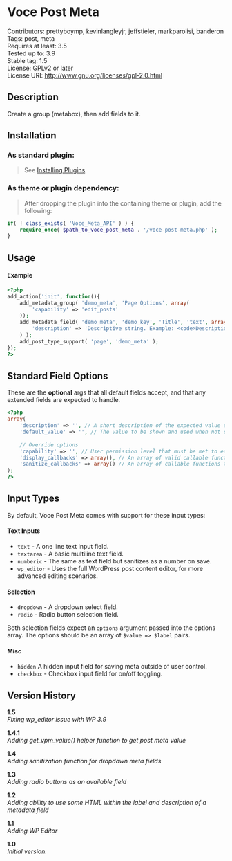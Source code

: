 Voce Post Meta
===================
Contributors: prettyboymp, kevinlangleyjr, jeffstieler, markparolisi, banderon  
Tags: post, meta  
Requires at least: 3.5  
Tested up to: 3.9  
Stable tag: 1.5  
License: GPLv2 or later  
License URI: http://www.gnu.org/licenses/gpl-2.0.html

## Description
Create a group (metabox), then add fields to it.

## Installation

### As standard plugin:
> See [Installing Plugins](http://codex.wordpress.org/Managing_Plugins#Installing_Plugins).

### As theme or plugin dependency:
> After dropping the plugin into the containing theme or plugin, add the following:
```php
if( ! class_exists( 'Voce_Meta_API' ) ) {
	require_once( $path_to_voce_post_meta . '/voce-post-meta.php' );
}
```

## Usage

#### Example

```php
<?php
add_action('init', function(){
	add_metadata_group( 'demo_meta', 'Page Options', array(
		'capability' => 'edit_posts'
	));
	add_metadata_field( 'demo_meta', 'demo_key', 'Title', 'text', array(
		'description' => 'Descriptive string. Example: <code>Description</code>'
	) );
	add_post_type_support( 'page', 'demo_meta' );
});
?>
```

## Standard Field Options
These are the **optional** args that all default fields accept, and that any extended fields are expected to handle.  

```php
<?php
array(
	'description' => '', // A short description of the expected value displayed with the field.
	'default_value' => '', // The value to be shown and used when not set.
	
	// Override options
	'capability' => '', // User permission level that must be met to edit the field. Defaults to edit_posts
	'display_callbacks' => array(), // An array of valid callable functions to render the field display.
	'sanitize_callbacks' => array() // An array of callable functions to sanitize the field value on save.
);
?>
```

## Input Types

By default, Voce Post Meta comes with support for these input types:

#### Text Inputs
* `text` - A one line text input field.
* `textarea` - A basic multiline text field.  
* `numberic` - The same as text field but sanitizes as a number on save.  
* `wp_editor` - Uses the full WordPress post content editor, for more advanced editing scenarios.  

#### Selection
* `dropdown` - A dropdown select field.  
* `radio` - Radio button selection field.  

Both selection fields expect an `options` argument passed into the options array. The options should be an array of `$value => $label` pairs.

#### Misc
* `hidden` A hidden input field for saving meta outside of user control. 
* `checkbox` - Checkbox input field for on/off toggling.  


## Version History

**1.5**  
*Fixing wp_editor issue with WP 3.9*

**1.4.1**  
*Adding get_vpm_value() helper function to get post meta value*

**1.4**  
*Adding sanitization function for dropdown meta fields*

**1.3**  
*Adding radio buttons as an available field*

**1.2**  
*Adding ability to use some HTML within the label and description of a metadata field*

**1.1**  
*Adding WP Editor*

**1.0**  
*Initial version.*
